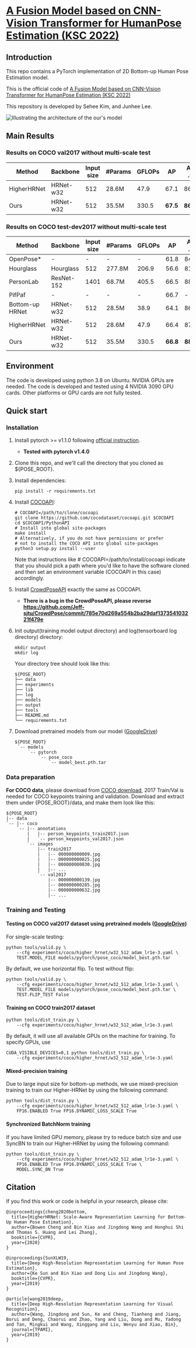 # [A Fusion Model based on CNN-Vision Transformer for HumanPose Estimation (KSC 2022)](https://drive.google.com/file/d/1sC1Li9IQlDmLiRUhiMM4VQVLzrb6uXsS/view?usp=sharing)

## Introduction
This repo contains a PyTorch implementation of 2D Bottom-up Human Pose Estimation model.

This is the official code of [A Fusion Model based on CNN-Vision Transformer for HumanPose Estimation (KSC 2022)](https://drive.google.com/file/d/1sC1Li9IQlDmLiRUhiMM4VQVLzrb6uXsS/view?usp=sharing)  

This repository is developed by Sehee Kim, and Junhee Lee.

![Illustrating the architecture of the our's model](/figures/figure_arch.png)

## Main Results
### Results on COCO val2017 without multi-scale test
| Method             | Backbone | Input size | #Params | GFLOPs |    AP | Ap .5 | AP .75 | AP (M) | AP (L) |
|--------------------|----------|------------|---------|--------|-------|-------|--------|--------|--------| 
| HigherHRNet        | HRNet-w32  | 512      |  28.6M  | 47.9   | 67.1  | 86.2  |  73.0  |  61.5  |  76.1  | 
| Ours               | HRNet-w32  | 512      |  35.5M  | 330.5  | **67.5**  | **86.9**  |  **73.6**  |  **61.9**  |  75.9  |  

### Results on COCO test-dev2017 without multi-scale test
| Method             | Backbone | Input size | #Params | GFLOPs |    AP | Ap .5 | AP .75 | AP (M) | AP (L) |
|--------------------|----------|------------|---------|--------|-------|-------|--------|--------|--------|
| OpenPose\*         |    -     | -          |   -     |  -     | 61.8  | 84.9  |  67.5  |  57.1  |  68.2  | 
| Hourglass          | Hourglass  | 512      | 277.8M  | 206.9  | 56.6  | 81.8  |  61.8  |  49.8  |  67.0  | 
| PersonLab          | ResNet-152  | 1401    |  68.7M  | 405.5  | 66.5  | 88.0  |  72.6  |  62.4  |  72.3  |
| PifPaf             |    -     | -          |   -     |  -     | 66.7  | -     |  -     |  62.4  |  72.9  | 
| Bottom-up HRNet    | HRNet-w32  | 512      |  28.5M  | 38.9   | 64.1  | 86.3  |  70.4  |  57.4  |  73.9  | 
| HigherHRNet    | HRNet-w32  | 512      |  28.6M  | 47.9   | 66.4  | 87.5  |  72.8  |  61.2  |  74.2  |
| Ours           | HRNet-w32  | 512      |  35.5M  | 330.5   | **66.8**  | **88.2**  |  **73.6**  |  **61.6**  |  74.2  |
## Environment
The code is developed using python 3.8 on Ubuntu. NVIDIA GPUs are needed. The code is developed and tested using 4 NVIDIA 3090 GPU cards. Other platforms or GPU cards are not fully tested.

## Quick start
### Installation
1. Install pytorch >= v1.1.0 following [official instruction](https://pytorch.org/).  
   - **Tested with pytorch v1.4.0**
2. Clone this repo, and we'll call the directory that you cloned as ${POSE_ROOT}.
3. Install dependencies:
   ```
   pip install -r requirements.txt
   ```
4. Install [COCOAPI](https://github.com/cocodataset/cocoapi):
   ```
   # COCOAPI=/path/to/clone/cocoapi
   git clone https://github.com/cocodataset/cocoapi.git $COCOAPI
   cd $COCOAPI/PythonAPI
   # Install into global site-packages
   make install
   # Alternatively, if you do not have permissions or prefer
   # not to install the COCO API into global site-packages
   python3 setup.py install --user
   ```
   Note that instructions like # COCOAPI=/path/to/install/cocoapi indicate that you should pick a path where you'd like to have the software cloned and then set an environment variable (COCOAPI in this case) accordingly.
5. Install [CrowdPoseAPI](https://github.com/Jeff-sjtu/CrowdPose) exactly the same as COCOAPI.  
   - **There is a bug in the CrowdPoseAPI, please reverse https://github.com/Jeff-sjtu/CrowdPose/commit/785e70d269a554b2ba29daf137354103221f479e**
6. Init output(training model output directory) and log(tensorboard log directory) directory:

   ```
   mkdir output 
   mkdir log
   ```

   Your directory tree should look like this:

   ```
   ${POSE_ROOT}
   ├── data
   ├── experiments
   ├── lib
   ├── log
   ├── models
   ├── output
   ├── tools 
   ├── README.md
   └── requirements.txt
   ```

7. Download pretrained models from our model ([GoogleDrive](https://drive.google.com/drive/folders/1MTZMFmaX1vPM8WShD6lPzrdghvcl1FAi?usp=sharing))
   ```
   ${POSE_ROOT}
    `-- models
        `-- pytorch
            `-- pose_coco
                `-- model_best.pth.tar

   ```
   
### Data preparation

**For COCO data**, please download from [COCO download](http://cocodataset.org/#download), 2017 Train/Val is needed for COCO keypoints training and validation.
Download and extract them under {POSE_ROOT}/data, and make them look like this:
```
${POSE_ROOT}
|-- data
`-- |-- coco
    `-- |-- annotations
        |   |-- person_keypoints_train2017.json
        |   `-- person_keypoints_val2017.json
        `-- images
            |-- train2017
            |   |-- 000000000009.jpg
            |   |-- 000000000025.jpg
            |   |-- 000000000030.jpg
            |   |-- ... 
            `-- val2017
                |-- 000000000139.jpg
                |-- 000000000285.jpg
                |-- 000000000632.jpg
                |-- ... 
```

### Training and Testing

#### Testing on COCO val2017 dataset using pretrained models ([GoogleDrive](https://drive.google.com/drive/folders/1MTZMFmaX1vPM8WShD6lPzrdghvcl1FAi?usp=sharing))
 

For single-scale testing:

```
python tools/valid.py \
    --cfg experiments/coco/higher_hrnet/w32_512_adam_lr1e-3.yaml \
    TEST.MODEL_FILE models/pytorch/pose_coco/model_best.pth.tar
```

By default, we use horizontal flip. To test without flip:

```
python tools/valid.py \
    --cfg experiments/coco/higher_hrnet/w32_512_adam_lr1e-3.yaml \
    TEST.MODEL_FILE models/pytorch/pose_coco/model_best.pth.tar \
    TEST.FLIP_TEST False
```


#### Training on COCO train2017 dataset

```
python tools/dist_train.py \
    --cfg experiments/coco/higher_hrnet/w32_512_adam_lr1e-3.yaml 
```

By default, it will use all available GPUs on the machine for training. To specify GPUs, use

```
CUDA_VISIBLE_DEVICES=0,1 python tools/dist_train.py \
    --cfg experiments/coco/higher_hrnet/w32_512_adam_lr1e-3.yaml 
```

#### Mixed-precision training
Due to large input size for bottom-up methods, we use mixed-precision training to train our Higher-HRNet by using the following command:
```
python tools/dist_train.py \
    --cfg experiments/coco/higher_hrnet/w32_512_adam_lr1e-3.yaml \
    FP16.ENABLED True FP16.DYNAMIC_LOSS_SCALE True
```

#### Synchronized BatchNorm training
If you have limited GPU memory, please try to reduce batch size and use SyncBN to train our Higher-HRNet by using the following command:
```
python tools/dist_train.py \
    --cfg experiments/coco/higher_hrnet/w32_512_adam_lr1e-3.yaml \
    FP16.ENABLED True FP16.DYNAMIC_LOSS_SCALE True \
    MODEL.SYNC_BN True
```

## Citation
If you find this work or code is helpful in your research, please cite:
````
@inproceedings{cheng2020bottom,
  title={HigherHRNet: Scale-Aware Representation Learning for Bottom-Up Human Pose Estimation},
  author={Bowen Cheng and Bin Xiao and Jingdong Wang and Honghui Shi and Thomas S. Huang and Lei Zhang},
  booktitle={CVPR},
  year={2020}
}

@inproceedings{SunXLW19,
  title={Deep High-Resolution Representation Learning for Human Pose Estimation},
  author={Ke Sun and Bin Xiao and Dong Liu and Jingdong Wang},
  booktitle={CVPR},
  year={2019}
}

@article{wang2019deep,
  title={Deep High-Resolution Representation Learning for Visual Recognition},
  author={Wang, Jingdong and Sun, Ke and Cheng, Tianheng and Jiang, Borui and Deng, Chaorui and Zhao, Yang and Liu, Dong and Mu, Yadong and Tan, Mingkui and Wang, Xinggang and Liu, Wenyu and Xiao, Bin},
  journal={TPAMI},
  year={2019}
}
````

